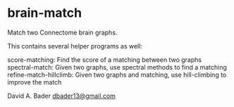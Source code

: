 # brain-match
Match two Connectome brain graphs.

This contains several helper programs as well:

score-matching: Find the score of a matching between two graphs
spectral-match: Given two graphs, use spectral methods to find a matching
refine-match-hillclimb: Given two graphs and matching, use hill-climbing to improve the match


David A. Bader
dbader13@gmail.com

